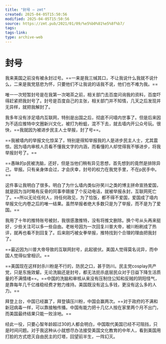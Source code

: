 ```yaml
---
title: "封号 – zmt"
created: 2025-04-05T15:50:56
modified: 2025-04-05T15:50:56
source: https://zmt.pub/2021/01/09/%e5%b0%81%e5%8f%b7/
tags:
tags-link:
type: archive-web
---
```



# 封号

我来美国之前没有被永封过号。==一来是我三缄其口，不让我说什么我就不说什么，二来是我党慈悲为怀，只要他们不让我说的话我不说，他们也不难为我。==

唯一一次短暂封号是在我第一次喝茶之前，相关部门去百度问询我的资料，百度吓得赶紧把我封号了。封号是百度自己的主张，相关部门并不知情，几天之后发现并无异样，就把我解封了。

我多年没有涉足墙内互联网，特别是出国之后，彻底不问墙内世事了。但是后来因为不适应推特中文圈新兴文化，被打为粉蛆，混不下去，就去墙内开公众号玩。很快，==我就因为被进步民主人士举报，封了号==。

==我被墙内的举报文化惊呆了，特别是得知举报我的人是进步民主人士，尤其震惊。因为墙内审核人员看不懂我文字的内涵，而看懂的人却觉得我不够进步，将我举报封号了。==

==愚昧的p民被洗脑，还好，但是当他们稍有异见思想，首先想到的竟然是排除异己，举报。只有亲身体会过，才会庆幸，封号的权力在我党手里，不在p民手中。==

这件事让我明白了很多。明白了为什么墙内类似孙笑川之类的博主拼命宣扬爱国，就是因为当时略有反骨的同事李赣接了个反动电话，就被举报永封，互联网死亡了。==所以无论任何人，持任何政见，为了恰饭，都不得不爱国，爱国成了墙内举报文化内卷之后的唯一结果。虽然举报者绝大多数只是为了举报，而不是为了爱国。==

我用了十年的推特账号被封，我很感激推特，没有将推文删除。换个号从头再来挺好，少些关注可以多一些自由。老帐号因为一次回复川普大帝，被川粉刷成了热评，就再也看不到回复了。后来刚巧被女拳举报，推特找到个合理的理由把我封了。

==最近因为川普大帝导致的互联网封号，此起彼伏。美国人觉得莫名诧异，而中国人觉得似曾相识。==

==美国现在这样封杀川粉是不行的，防民之口，甚于防川。民主党cosplay共产党，只是东施效颦。无论洗脑还是封号，都无法扼杀底层民众对于日益下降生活质量的不满情绪==。==中国的洗脑和审核从来没有压制住公知和反贼的阴阳怪气，是靠每年几千亿维稳经费才勉力维持。美国既没有这么多钱，更没有这么多的人力。==

拜登上台，中国已经赢了，拜登镇压川粉，中国会赢两次。==对于政府的不满和新冠病毒一样，可以靠接触传播。中国有能力把十几亿人按在家里两个月不出门，而美国最终结果只能一败涂地。==

经此一役，只要心智年龄超过30的人都会明白，中国取代美国已经不可阻挡，只是时间问题。对于我这种从小就想尽办法接受美国文化教育的中年人，看到美国用打脸的方式熄灭自由民主的灯塔，回望前半生，一阵幻灭。
